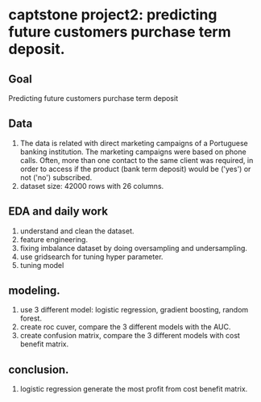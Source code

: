 # captstone project2: predicting future customers purchase term deposit.
## Goal
Predicting future customers purchase term deposit
## Data 
1. The data is related with direct marketing campaigns of a Portuguese banking institution. The marketing campaigns were based on phone calls. Often, more than one contact to the same client was required, in order to access if the product (bank term deposit) would be ('yes') or not ('no') subscribed.
2. dataset size: 42000 rows with 26 columns.
## EDA and daily work
1. understand and clean the dataset.
2. feature engineering.
3. fixing imbalance dataset by doing oversampling and undersampling.
4. use gridsearch for tuning hyper parameter.
5. tuning model
## modeling.
1. use 3 different model: logistic regression, gradient boosting, random forest.
2. create roc cuver, compare the 3 different models with the AUC.
3. create confusion matrix, compare the 3 different models with cost benefit matrix.
## conclusion. 
1. logistic regression generate the most profit from cost benefit matrix.
